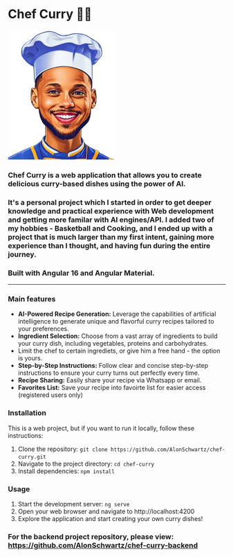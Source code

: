 # Chef Curry  👨‍🍳 

<img src ="https://github.com/AlonSchwartz/chef-curry/blob/master/src/assets/logo.png?raw=true" width="250" height="300" />

### Chef Curry is a web application that allows you to create delicious curry-based dishes using the power of AI.

### It's a personal project which I started in order to get deeper knowledge and practical experience with Web development and getting more familar with AI engines/API. I added two of my hobbies - Basketball and Cooking, and I ended up with a project that is much larger than my first intent, gaining more experience than I thought, and having fun during the entire journey.

###  Built with Angular 16 and Angular Material.

---

### Main features
* <b>AI-Powered Recipe Generation:</b> Leverage the capabilities of artificial intelligence to generate unique and flavorful curry recipes tailored to your preferences.
* <b>Ingredient Selection:</b> Choose from a vast array of ingredients to build your curry dish, including vegetables, proteins and carbohydrates.
* Limit the chef to certain ingrediets, or give him a free hand - the option is yours.
* <b>Step-by-Step Instructions:</b> Follow clear and concise step-by-step instructions to ensure your curry turns out perfectly every time.
* <b>Recipe Sharing:</b> Easily share your recipe via Whatsapp or email.
* <b>Favorites List:</b> Save your recipe into favoirte list for easier access (registered users only)

### Installation

This is a web project, but if you want to run it locally, follow these instructions:

1. Clone the repository: ``git clone https://github.com/AlonSchwartz/chef-curry.git``
2. Navigate to the project directory: ``cd chef-curry``
3. Install dependencies: ``npm install``

### Usage
1. Start the development server: ``ng serve``
2. Open your web browser and navigate to http://localhost:4200
3. Explore the application and start creating your own curry dishes!


### For the backend project repository, please view: https://github.com/AlonSchwartz/chef-curry-backend


